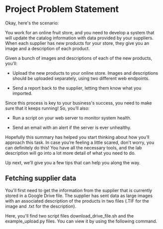 # Project Problem Statement
Okay, here's the scenario:

You work for an online fruit store, and you need to develop a system that will update the catalog information with data provided by your suppliers. When each supplier has new products for your store, they give you an image and a description of each product.

Given a bunch of images and descriptions of each of the new products, you’ll:

- Upload the new products to your online store. Images and descriptions should be uploaded separately, using two different web endpoints.

- Send a report back to the supplier, letting them know what you imported.

Since this process is key to your business's success, you need to make sure that it keeps running! So, you’ll also:

- Run a script on your web server to monitor system health.

- Send an email with an alert if the server is ever unhealthy.

Hopefully this summary has helped you start thinking about how you’ll approach this task. In case you’re feeling a little scared, don't worry, you can definitely do this! You have all the necessary tools, and the lab description will go into a lot more detail of what you need to do.

Up next, we'll give you a few tips that can help you along the way.

## Fetching supplier data
You'll first need to get the information from the supplier that is currently stored in a Google Drive file. The supplier has sent data as large images with an associated description of the products in two files (.TIF for the image and .txt for the description).

Here, you'll find two script files download_drive_file.sh and the example_upload.py files. You can view it by using the following command.

